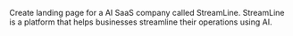 Create landing page for a AI SaaS company called StreamLine. StreamLine is a platform that helps businesses streamline their operations using AI.